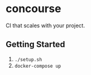 # concourse
CI that scales with your project.

## Getting Started

1. `./setup.sh`
2. `docker-compose up`

